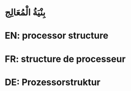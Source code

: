 # بِنْيَةُ الْمُعَالِج

# EN: processor structure

# FR: structure de processeur

# DE: Prozessorstruktur
